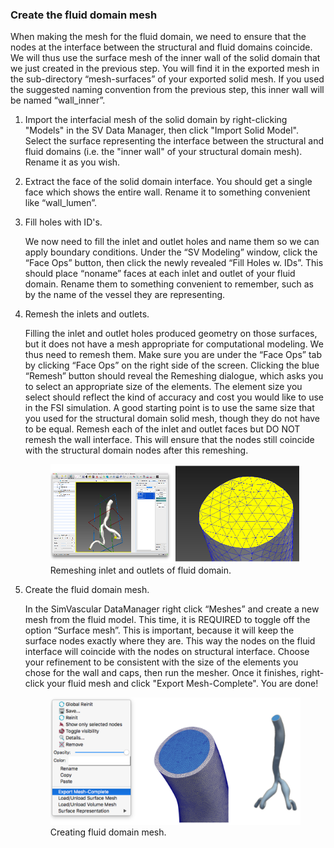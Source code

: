 ### Create the fluid domain mesh

When making the mesh for the fluid domain, we need to ensure that the nodes at the interface between the structural and fluid domains coincide. We will thus use the surface mesh of the inner wall of the solid domain that we just created in the previous step. You will find it in the exported mesh in the sub-directory “mesh-surfaces” of your exported solid mesh. If you used the suggested naming convention from the previous step, this inner wall will be named “wall_inner”.

1.  Import the interfacial mesh of the solid domain by right-clicking "Models" in the SV Data Manager, then click "Import Solid Model". Select the surface representing the interface between the structural and fluid domains (i.e. the "inner wall" of your structural domain mesh). Rename it as you wish.

2.  Extract the face of the solid domain interface. You should get a single face which shows the entire wall. Rename it to something convenient like “wall_lumen”.

3.  Fill holes with ID's.

    We now need to fill the inlet and outlet holes and name them so we can apply boundary conditions. Under the “SV Modeling” window, click the “Face Ops” button, then click the newly revealed “Fill Holes w. IDs”. This should place “noname” faces at each inlet and outlet of your fluid domain. Rename them to something convenient to remember, such as by the name of the vessel they are representing.

4.  Remesh the inlets and outlets.

    Filling the inlet and outlet holes produced geometry on those surfaces, but it does not have a mesh appropriate for computational modeling. We thus need to remesh them. Make sure you are under the “Face Ops” tab by clicking “Face Ops” on the right side of the screen. Clicking the blue “Remesh” button should reveal the Remeshing dialogue, which asks you to select an appropriate size of the elements. The element size you select should reflect the kind of accuracy and cost you would like to use in the FSI simulation. A good starting point is to use the same size that you used for the structural domain solid mesh, though they do not have to be equal. Remesh each of the inlet and outlet faces but DO NOT remesh the wall interface. This will ensure that the nodes still coincide with the structural domain nodes after this remeshing.

    <figure>
      <img class="svImg svImgLg" src="documentation/svfsi/fsi/imgs/remesh_caps.png">
      <figcaption class="svCaption" >Remeshing inlet and outlets of fluid domain.</figcaption>
    </figure>

5.  Create the fluid domain mesh.

    In the SimVascular DataManager right click “Meshes” and create a new mesh from the fluid model. This time, it is REQUIRED to toggle off the option “Surface mesh”. This is important, because it will keep the surface nodes exactly where they are. This way the nodes on the fluid interface will coincide with the nodes on structural interface. Choose your refinement to be consistent with the size of the elements you chose for the wall and caps, then run the mesher. Once it finishes, right-click your fluid mesh and click "Export Mesh-Complete". You are done!

    <figure>
      <img class="svImg svImgLg" src="documentation/svfsi/fsi/imgs/meshing_final_pic.png">
      <figcaption class="svCaption" >Creating fluid domain mesh.</figcaption>
    </figure>

